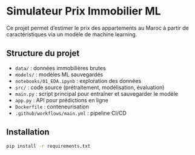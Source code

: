 # Simulateur Prix Immobilier ML

Ce projet permet d’estimer le prix des appartements au Maroc à partir de caractéristiques via un modèle de machine learning.

## Structure du projet

- `data/` : données immobilières brutes
- `models/` : modèles ML sauvegardés
- `notebooks/01_EDA.ipynb` : exploration des données
- `src/` : code source (prétraitement, modélisation, évaluation)
- `main.py` : script principal pour entraîner et sauvegarder le modèle
- `app.py` : API pour prédictions en ligne
- `Dockerfile` : conteneurisation
- `.github/workflows/main.yml` : pipeline CI/CD

## Installation

```bash
pip install -r requirements.txt
